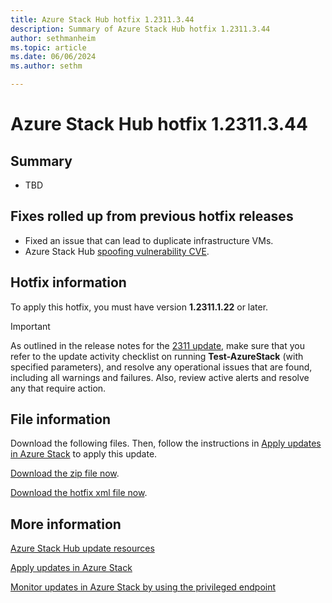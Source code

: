 ```yaml
---
title: Azure Stack Hub hotfix 1.2311.3.44
description: Summary of Azure Stack Hub hotfix 1.2311.3.44
author: sethmanheim
ms.topic: article
ms.date: 06/06/2024
ms.author: sethm

---
```


# Azure Stack Hub hotfix 1.2311.3.44

## Summary

- TBD

## Fixes rolled up from previous hotfix releases

- Fixed an issue that can lead to duplicate infrastructure VMs.
- Azure Stack Hub [spoofing vulnerability CVE](https://msrc.microsoft.com/update-guide/vulnerability/CVE-2024-20679).

## Hotfix information

To apply this hotfix, you must have version **1.2311.1.22** or later.

> [!IMPORTANT]
> As outlined in the release notes for the [2311 update](release-notes.md?view=azs-2311&preserve-view=true), make sure that you refer to the update activity checklist on running **Test-AzureStack** (with specified parameters), and resolve any operational issues that are found, including all warnings and failures. Also, review active alerts and resolve any that require action.

## File information

Download the following files. Then, follow the instructions in [Apply updates in Azure Stack](azure-stack-apply-updates.md) to apply this update.

[Download the zip file now](https://azurestackhub.azureedge.net/PR/download/MAS_ProdHotfix_1.2311.3.44/HotFix/AzS_Update_1.2311.3.44.zip).

[Download the hotfix xml file now](https://azurestackhub.azureedge.net/PR/download/MAS_ProdHotfix_1.2311.3.44/HotFix/metadata.xml).

## More information

[Azure Stack Hub update resources](azure-stack-updates.md)

[Apply updates in Azure Stack](azure-stack-apply-updates.md)

[Monitor updates in Azure Stack by using the privileged endpoint](azure-stack-monitor-update.md)
